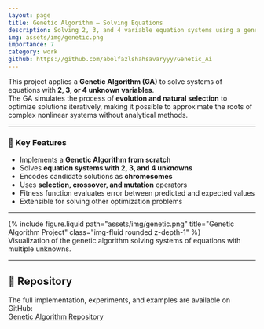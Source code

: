 ```yaml
---
layout: page
title: Genetic Algorithm — Solving Equations
description: Solving 2, 3, and 4 variable equation systems using a genetic algorithm
img: assets/img/genetic.png
importance: 7
category: work
github: https://github.com/abolfazlshahsavaryyy/Genetic_Ai
---
```


This project applies a **Genetic Algorithm (GA)** to solve systems of equations with **2, 3, or 4 unknown variables**.  
The GA simulates the process of **evolution and natural selection** to optimize solutions iteratively, making it possible to approximate the roots of complex nonlinear systems without analytical methods.  

---

### 🔹 Key Features
- Implements a **Genetic Algorithm from scratch**  
- Solves **equation systems with 2, 3, and 4 unknowns**  
- Encodes candidate solutions as **chromosomes**  
- Uses **selection, crossover, and mutation** operators  
- Fitness function evaluates error between predicted and expected values  
- Extensible for solving other optimization problems  

---

<div class="row justify-content-sm-center">
  <div class="col-sm-10 mt-3 mt-md-0">
    {% include figure.liquid path="assets/img/genetic.png" title="Genetic Algorithm Project" class="img-fluid rounded z-depth-1" %}
  </div>
</div>
<div class="caption">
  Visualization of the genetic algorithm solving systems of equations with multiple unknowns.
</div>

---

## 📂 Repository
The full implementation, experiments, and examples are available on GitHub:  
[Genetic Algorithm Repository](https://github.com/abolfazlshahsavaryyy/Genetic_Ai)

